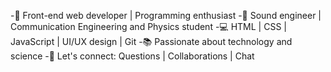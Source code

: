 -👋 Front-end web developer | Programming enthusiast
-🎵 Sound engineer | Communication Engineering and Physics student
-💻 HTML | CSS | JavaScript | UI/UX design | Git
-📚 Passionate about technology and science
-🌟 Let's connect: Questions | Collaborations | Chat


<!---
Shyar-afrini/Shyar-afrini is a ✨ special ✨ repository because its `README.md` (this file) appears on your GitHub profile.
You can click the Preview link to take a look at your changes.
--->
